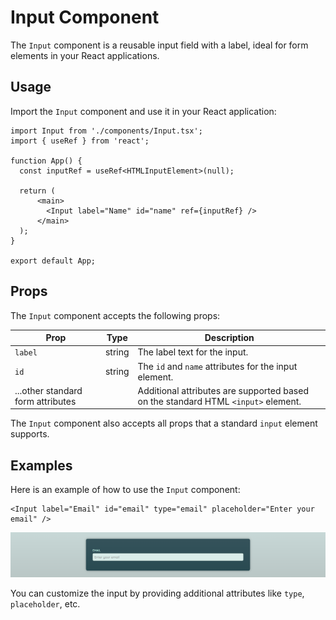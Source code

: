 # Input Component

The `Input` component is a reusable input field with a label, ideal for form elements in your React applications.

## Usage

Import the `Input` component and use it in your React application:

```tsx
import Input from './components/Input.tsx';
import { useRef } from 'react';

function App() {
  const inputRef = useRef<HTMLInputElement>(null);

  return (
      <main>
        <Input label="Name" id="name" ref={inputRef} />
      </main>
  );
}

export default App;
```

## Props

The `Input` component accepts the following props:

| Prop       | Type   | Description                                   |
| ---------- | ------ | --------------------------------------------- |
| `label`   | string  | The label text for the input.                 |
| `id`      | string  | The `id` and `name` attributes for the input element. |
| ...other standard form attributes |        | Additional attributes are supported based on the standard HTML `<input>` element. |

The `Input` component also accepts all props that a standard `input` element supports.

## Examples

Here is an example of how to use the `Input` component:

```tsx
<Input label="Email" id="email" type="email" placeholder="Enter your email" />
```

![Input Component Example](example-input.png)

You can customize the input by providing additional attributes like `type`, `placeholder`, etc.
